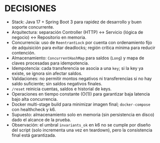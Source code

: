# DECISIONES

- Stack: Java 17 + Spring Boot 3 para rapidez de desarrollo y buen soporte concurrente.
- Arquitectura: separación Controller (HTTP) ↔ Servicio (lógica de negocio) ↔ Repositorio en memoria.
- Concurrencia: uso de `ReentrantLock` por cuenta con ordenamiento fijo de adquisición para evitar deadlocks; región crítica mínima para reducir contención.
- Almacenamiento: `ConcurrentHashMap` para saldos (`Long`) y mapa de claves procesadas para idempotencia.
- Idempotencia: cada transferencia se asocia a una `key`; si la key ya existe, se ignora sin afectar saldos.
- Validaciones: no permitir montos negativos ni transferencias si no hay saldo suficiente; sin saldos negativos finales.
- `/reset` reinicia cuentas, saldos e historial de keys.
- Operaciones en tiempo constante (O(1)) para garantizar baja latencia bajo alta concurrencia.
- Docker multi-stage build para minimizar imagen final; `docker-compose` con healthcheck y k6.
- Supuesto: almacenamiento solo en memoria (sin persistencia en disco) dado el alcance de la prueba.
- Observación: el umbral `invariants_ok` en k6 no se cumple por diseño del script (solo incrementa una vez en teardown), pero la consistencia final está garantizada.
